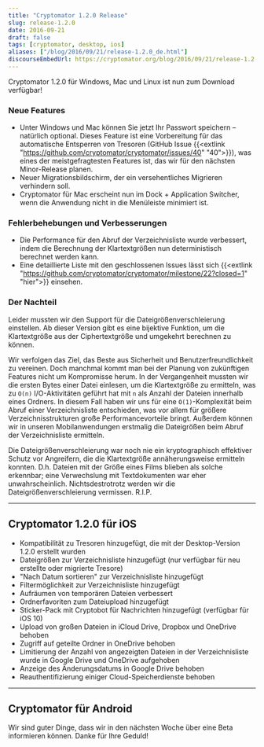 ```yaml
---
title: "Cryptomator 1.2.0 Release"
slug: release-1.2.0
date: 2016-09-21
draft: false
tags: [cryptomator, desktop, ios]
aliases: ["/blog/2016/09/21/release-1.2.0_de.html"]
discourseEmbedUrl: https://cryptomator.org/blog/2016/09/21/release-1.2.0_en.html
---
```

Cryptomator 1.2.0 für Windows, Mac und Linux ist nun zum Download verfügbar!

### Neue Features
- Unter Windows und Mac können Sie jetzt Ihr Passwort speichern – natürlich optional. Dieses Feature ist eine Vorbereitung für das automatische Entsperren von Tresoren (GitHub Issue {{<extlink "https://github.com/cryptomator/cryptomator/issues/40" "40">}}), was eines der meistgefragtesten Features ist, das wir für den nächsten Minor-Release planen.
- Neuer Migrationsbildschirm, der ein versehentliches Migrieren verhindern soll.
- Cryptomator für Mac erscheint nun im Dock + Application Switcher, wenn die Anwendung nicht in die Menüleiste minimiert ist.

### Fehlerbehebungen und Verbesserungen
- Die Performance für den Abruf der Verzeichnisliste wurde verbessert, indem die Berechnung der Klartextgrößen nun deterministisch berechnet werden kann.
- Eine detaillierte Liste mit den geschlossenen Issues lässt sich {{<extlink "https://github.com/cryptomator/cryptomator/milestone/22?closed=1" "hier">}} einsehen.

### Der Nachteil
Leider mussten wir den Support für die Dateigrößenverschleierung einstellen. Ab dieser Version gibt es eine bijektive Funktion, um die Klartextgröße aus der Ciphertextgröße und umgekehrt berechnen zu können.

Wir verfolgen das Ziel, das Beste aus Sicherheit und Benutzerfreundlichkeit zu vereinen. Doch manchmal kommt man bei der Planung von zukünftigen Features nicht um Kompromisse herum. In der Vergangenheit mussten wir die ersten Bytes einer Datei einlesen, um die Klartextgröße zu ermitteln, was zu `O(n)` I/O-Aktivitäten geführt hat mit `n` als Anzahl der Dateien innerhalb eines Ordners. In diesem Fall haben wir uns für eine `O(1)`-Komplexität beim Abruf einer Verzeichnisliste entschieden, was vor allem für größere Verzeichnisstrukturen große Performancevorteile bringt. Außerdem können wir in unseren Mobilanwendungen erstmalig die Dateigrößen beim Abruf der Verzeichnisliste ermitteln.

Die Dateigrößenverschleierung war noch nie ein kryptographisch effektiver Schutz vor Angreifern, die die Klartextgröße annäherungsweise ermitteln konnten. D.h. Dateien mit der Größe eines Films blieben als solche erkennbar; eine Verwechslung mit Textdokumenten war eher unwahrscheinlich. Nichtsdestrotrotz werden wir die Dateigrößenverschleierung vermissen. R.I.P.

---

## Cryptomator 1.2.0 für iOS
- Kompatibilität zu Tresoren hinzugefügt, die mit der Desktop-Version 1.2.0 erstellt wurden
- Dateigrößen zur Verzeichnisliste hinzugefügt (nur verfügbar für neu erstellte oder migrierte Tresore)
- "Nach Datum sortieren" zur Verzeichnisliste hinzugefügt
- Filtermöglichkeit zur Verzeichnisliste hinzugefügt
- Aufräumen von temporären Dateien verbessert
- Ordnerfavoriten zum Dateiupload hinzugefügt
- Sticker-Pack mit Cryptobot für Nachrichten hinzugefügt (verfügbar für iOS 10)
- Upload von großen Dateien in iCloud Drive, Dropbox und OneDrive behoben
- Zugriff auf geteilte Ordner in OneDrive behoben
- Limitierung der Anzahl von angezeigten Dateien in der Verzeichnisliste wurde in Google Drive und OneDrive aufgehoben
- Anzeige des Änderungsdatums in Google Drive behoben
- Reauthentifizierung einiger Cloud-Speicherdienste behoben

---

## Cryptomator für Android
Wir sind guter Dinge, dass wir in den nächsten Woche über eine Beta informieren können. Danke für Ihre Geduld!
